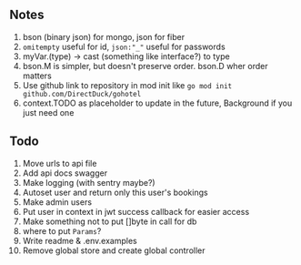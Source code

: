 ## Notes
1. bson (binary json) for mongo, json for fiber
2. `omitempty` useful for id, `json:"_"` useful for passwords
3. myVar.(type) -> cast (something like interface?) to type
4. bson.M is simpler, but doesn't preserve order. bson.D wher order matters
5. Use github link to repository in mod init like `go mod init github.com/DirectDuck/gohotel`
6. context.TODO as placeholder to update in the future, Background if you just need one

## Todo
1. Move urls to api file
2. Add api docs swagger
3. Make logging (with sentry maybe?) 
4. Autoset user and return only this user's bookings
5. Make admin users
6. Put user in context in jwt success callback for easier access
7. Make something not to put []byte in call for db
8. where to put `Params`?
9. Write readme & .env.examples
10. Remove global store and create global controller
